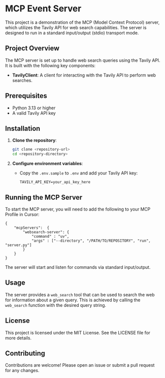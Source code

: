 # MCP Event Server

This project is a demonstration of the MCP (Model Context Protocol) server, which utilizes the Tavily API for web search capabilities. The server is designed to run in a standard input/output (stdio) transport mode.

## Project Overview

The MCP server is set up to handle web search queries using the Tavily API. It is built with the following key components:

- **TavilyClient**: A client for interacting with the Tavily API to perform web searches.

## Prerequisites

- Python 3.13 or higher
- A valid Tavily API key

## Installation

1. **Clone the repository**:
   ```bash
   git clone <repository-url>
   cd <repository-directory>
   ```

2. **Configure environment variables**:
   - Copy the `.env.sample` to `.env` and add your Tavily API key:
     ```
     TAVILY_API_KEY=your_api_key_here
     ```

## Running the MCP Server

To start the MCP server, you will need to add the following to your MCP Profile in Cursor:

```
{
    "mcpServers":  {
        "websearch-server": {
            "command" : "uv",
            "args" : ["--directory", "/PATH/TO/REPOSITORY", "run", "server.py"]
        }
    }
}
```

The server will start and listen for commands via standard input/output.

## Usage

The server provides a `web_search` tool that can be used to search the web for information about a given query. This is achieved by calling the `web_search` function with the desired query string.

## License

This project is licensed under the MIT License. See the LICENSE file for more details.

## Contributing

Contributions are welcome! Please open an issue or submit a pull request for any changes.
